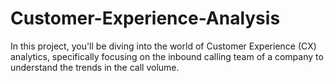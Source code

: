 # Customer-Experience-Analysis
In this project, you'll be diving into the world of Customer Experience (CX) analytics, specifically focusing on the inbound calling team of a company to understand the trends in the call volume.
